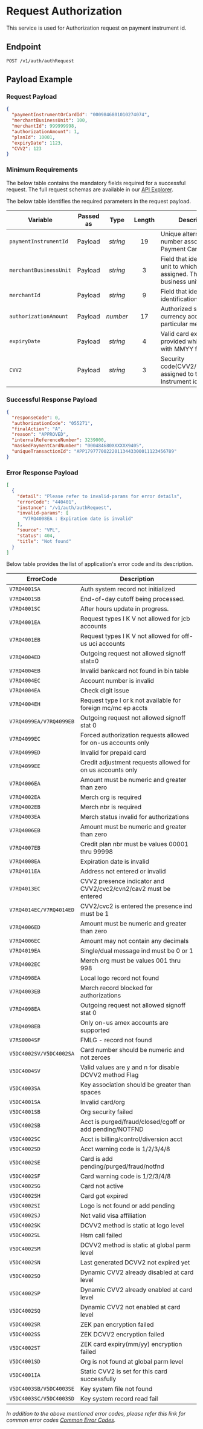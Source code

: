 # Request Authorization 

This service is used for Authorization request on payment instrument id.

## Endpoint

`POST /v1/auth/authRequest`

## Payload Example

### Request Payload

```json
{
  "paymentInstrumentOrCardId": "0009846801010274074",
  "merchantBusinessUnit": 100,
  "merchantId": 999999998,
  "authorizationAmount": 1,
  "planId": 10001,
  "expiryDate": 1123,
  "CVV2": 123
}
```

### Minimum Requirements

The below table contains the mandatory fields required for a successful request. The full request schemas are available in our [API Explorer](../api/?type=post&path=/v1/auth/authRequest).

The below table identifies the required parameters in the request payload.

| Variable | Passed as | Type | Length | Description/Values |
| -------- | :-------: | :--: | :------------: | ------------------ |
| `paymentInstrumentId` | Payload | *string* | 19 | Unique alternate identification number associated with Payment Card Number. |
| `merchantBusinessUnit` | Payload | *string* | 3 | Field that identifies the business unit to which the store is assigned. The values for the business unit are 001–998. |
| `merchantId` | Payload | *string* | 9 | Field that identifies the store identification number. |
| `authorizationAmount` | Payload | *number* | 17 | Authorized sales amount in the currency accepted by the particular merchant. |
| `expiryDate` | Payload | *string* | 4 | Valid card expire date should be provided which is of 4 character with MMYY format. |
| `CVV2` | Payload | *string* | 3 | Security code(CVV2/CVC2/CAV2/CVN2) assigned to the payment Instrument id. |

### Successful Response Payload

```json
{
  "responseCode": 0,
  "authorizationCode": "055271",
  "finalAction": "A",
  "reason": "APPROVED",
  "internalReferenceNumber": 3239000,
  "maskedPaymentCardNumber": "000484680XXXXXX9405",
  "uniqueTransactionId": "APP179777002220113443300011123456789"
}
```

### Error Response Payload

```json
[
  {
    "detail": "Please refer to invalid-params for error details",
    "errorCode": "440401",
    "instance": "/v1/auth/authRequest",
    "invalid-params": [
      "V7RQ4008EA : Expiration date is invalid"
    ],
    "source": "VPL",
    "status": 404,
    "title": "Not found"
  }
]
```

Below table provides the list of application's error code and its description.

| ErrorCode |  Description |
| --------  | ------------------ |
| `V7RQ4001SA` | Auth system record not initialized |        
| `V7RQ4001SB` | End-of-day cutoff being processed. |        
| `V7RQ4001SC` | After hours update in progress. |           
| `V7RQ4001EA` | Request types I K V not allowed for jcb accounts |                 
| `V7RQ4001EB` | Request types I K V not allowed for off-us uci accounts |  
| `V7RQ4004ED` | Outgoing request not allowed signoff stat=0 | 
| `V7RQ4004EB` | Invalid bankcard  not found in bin table |  
| `V7RQ4004EC` | Account number is invalid |                 
| `V7RQ4004EA` | Check digit issue |      
| `V7RQ4004EH` | Request type I or k not available for foreign mc/mc ep accts |     
| `V7RQ4099EA/V7RQ4099EB` | Outgoing request not allowed signoff stat 0 | 
| `V7RQ4099EC` | Forced authorization requests allowed for on-us accounts only |    
| `V7RQ4099ED` | Invalid for prepaid card |                  
| `V7RQ4099EE` | Credit adjustment requests allowed for on us accounts only |       
| `V7RQ4006EA` | Amount must be numeric and greater than zero | 
| `V7RQ4002EA` | Merch org is required |  
| `V7RQ4002EB` | Merch nbr is required |  
| `V7RQ4003EA` | Merch status invalid for authorizations |   
| `V7RQ4006EB` | Amount must be numeric and greater than zero | 
| `V7RQ4007EB` | Credit plan nbr must be values 00001 thru 99998 |                  
| `V7RQ4008EA` | Expiration date is invalid |                
| `V7RQ4011EA` | Address not entered or invalid | 
| `V7RQ4013EC` | CVV2 presence indicator and CVV2/cvc2/cvn2/cav2 must be entered |  
| `V7RQ4014EC/V7RQ4014ED` | CVV2/cvc2 is entered the presence ind must be 1 |  
| `V7RQ4006ED` | Amount must be numeric and greater than zero | 
| `V7RQ4006EC` | Amount may not contain any decimals |
| `V7RQ4019EA` | Single/dual message ind must be 0 or 1 |    
| `V7RQ4002EC` | Merch org must be values 001 thru 998 |
| `V7RQ4098EA` | Local logo record not found |
| `V7RQ4003EB` | Merch record blocked for authorizations |
| `V7RQ4098EA` | Outgoing request not allowed signoff stat 0 |
| `V7RQ4098EB` | Only on-us amex accounts are supported |
| `V7RS0004SF` | FMLG - record not found |
| `V5DC4002SV/V5DC4002SA` | Card number should be numeric and not zeroes | 
| `V5DC4004SV` | Valid values are y and n for disable DCVV2 method Flag |           
| `V5DC4003SA` | Key association should be greater than spaces |
| `V5DC4001SA` | Invalid card/org |       
| `V5DC4001SB` | Org security failed |    
| `V5DC4002SB` | Acct is purged/fraud/closed/cgoff or add pending/NOTFND |          
| `V5DC4002SC` | Acct is billing/control/diversion acct |    
| `V5DC4002SD` | Acct warning code is 1/2/3/4/8 |            
| `V5DC4002SE` | Card is add pending/purged/fraud/notfnd |   
| `V5DC4002SF` | Card warning code is 1/2/3/4/8 |            
| `V5DC4002SG` | Card not active |        
| `V5DC4002SH` | Card got expired |       
| `V5DC4002SI` | Logo is not found or add pending |          
| `V5DC4002SJ` | Not valid visa affiliation |                
| `V5DC4002SK` | DCVV2 method is static at logo level |      
| `V5DC4002SL` | Hsm call failed |
| `V5DC4002SM` | DCVV2 method is static at global parm level |  
| `V5DC4002SN` | Last generated DCVV2 not expired yet |      
| `V5DC4002SO` | Dynamic CVV2 already disabled at card level |  
| `V5DC4002SP` | Dynamic CVV2 already enabled at card level |
| `V5DC4002SQ` | Dynamic CVV2 not enabled at card level |    
| `V5DC4002SR` | ZEK pan encryption failed |                 
| `V5DC4002SS` | ZEK DCVV2 encryption failed |               
| `V5DC4002ST` | ZEK card expiry(mm/yy) encryption failed |  
| `V5DC4001SD` | Org is not found at global parm level |     
| `V5DC4001IA` | Static CVV2 is set for this card successfully |
| `V5DC4003SB/V5DC4003SE` | Key system file not found |                 
| `V5DC4003SC/V5DC4003SD` | Key system record read fail |   

*In addition to the above mentioned error codes, please refer this link for common error codes [Common Error Codes](?path=docs/Common_Error_Code.md).*